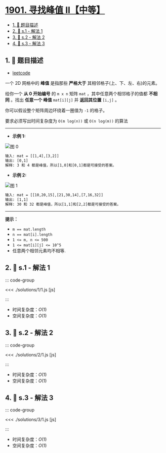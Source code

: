 # [1901. 寻找峰值 II【中等】](https://github.com/tnotesjs/TNotes.leetcode/tree/main/notes/1901.%20%E5%AF%BB%E6%89%BE%E5%B3%B0%E5%80%BC%20II%E3%80%90%E4%B8%AD%E7%AD%89%E3%80%91)

<!-- region:toc -->

- [1. 📝 题目描述](#1--题目描述)
- [2. 🎯 s.1 - 解法 1](#2--s1---解法-1)
- [3. 🎯 s.2 - 解法 2](#3--s2---解法-2)
- [4. 🎯 s.3 - 解法 3](#4--s3---解法-3)

<!-- endregion:toc -->

## 1. 📝 题目描述

- [leetcode](https://leetcode.cn/problems/find-a-peak-element-ii/)

一个 2D 网格中的 **峰值** 是指那些 **严格大于** 其相邻格子(上、下、左、右)的元素。

给你一个 **从 0 开始编号** 的 `m x n` 矩阵 `mat` ，其中任意两个相邻格子的值都 **不相同** 。找出 **任意一个 峰值** `mat[i][j]` 并 **返回其位置** `[i,j]` 。

你可以假设整个矩阵周边环绕着一圈值为 `-1` 的格子。

要求必须写出时间复杂度为 `O(m log(n))` 或 `O(n log(m))` 的算法

---

- **示例 1:**

![图 0](https://cdn.jsdelivr.net/gh/tnotesjs/imgs@main/2025-09-26-21-00-16.png)

```txt
输入: mat = [[1,4],[3,2]]
输出: [0,1]
解释: 3 和 4 都是峰值，所以[1,0]和[0,1]都是可接受的答案。
```

- **示例 2:**

![图 1](https://cdn.jsdelivr.net/gh/tnotesjs/imgs@main/2025-09-26-21-00-21.png)

```txt
输入: mat = [[10,20,15],[21,30,14],[7,16,32]]
输出: [1,1]
解释: 30 和 32 都是峰值，所以[1,1]和[2,2]都是可接受的答案。
```

---

**提示：**

- `m == mat.length`
- `n == mat[i].length`
- `1 <= m, n <= 500`
- `1 <= mat[i][j] <= 10^5`
- 任意两个相邻元素均不相等.

## 2. 🎯 s.1 - 解法 1

::: code-group

<<< ./solutions/1/1.js [js]

:::

- 时间复杂度：$O(1)$
- 空间复杂度：$O(1)$

## 3. 🎯 s.2 - 解法 2

::: code-group

<<< ./solutions/2/1.js [js]

:::

- 时间复杂度：$O(1)$
- 空间复杂度：$O(1)$

## 4. 🎯 s.3 - 解法 3

::: code-group

<<< ./solutions/3/1.js [js]

:::

- 时间复杂度：$O(1)$
- 空间复杂度：$O(1)$
